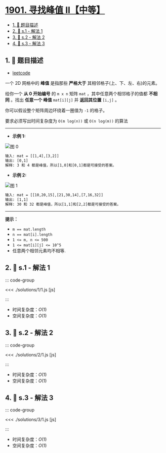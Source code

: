 # [1901. 寻找峰值 II【中等】](https://github.com/tnotesjs/TNotes.leetcode/tree/main/notes/1901.%20%E5%AF%BB%E6%89%BE%E5%B3%B0%E5%80%BC%20II%E3%80%90%E4%B8%AD%E7%AD%89%E3%80%91)

<!-- region:toc -->

- [1. 📝 题目描述](#1--题目描述)
- [2. 🎯 s.1 - 解法 1](#2--s1---解法-1)
- [3. 🎯 s.2 - 解法 2](#3--s2---解法-2)
- [4. 🎯 s.3 - 解法 3](#4--s3---解法-3)

<!-- endregion:toc -->

## 1. 📝 题目描述

- [leetcode](https://leetcode.cn/problems/find-a-peak-element-ii/)

一个 2D 网格中的 **峰值** 是指那些 **严格大于** 其相邻格子(上、下、左、右)的元素。

给你一个 **从 0 开始编号** 的 `m x n` 矩阵 `mat` ，其中任意两个相邻格子的值都 **不相同** 。找出 **任意一个 峰值** `mat[i][j]` 并 **返回其位置** `[i,j]` 。

你可以假设整个矩阵周边环绕着一圈值为 `-1` 的格子。

要求必须写出时间复杂度为 `O(m log(n))` 或 `O(n log(m))` 的算法

---

- **示例 1:**

![图 0](https://cdn.jsdelivr.net/gh/tnotesjs/imgs@main/2025-09-26-21-00-16.png)

```txt
输入: mat = [[1,4],[3,2]]
输出: [0,1]
解释: 3 和 4 都是峰值，所以[1,0]和[0,1]都是可接受的答案。
```

- **示例 2:**

![图 1](https://cdn.jsdelivr.net/gh/tnotesjs/imgs@main/2025-09-26-21-00-21.png)

```txt
输入: mat = [[10,20,15],[21,30,14],[7,16,32]]
输出: [1,1]
解释: 30 和 32 都是峰值，所以[1,1]和[2,2]都是可接受的答案。
```

---

**提示：**

- `m == mat.length`
- `n == mat[i].length`
- `1 <= m, n <= 500`
- `1 <= mat[i][j] <= 10^5`
- 任意两个相邻元素均不相等.

## 2. 🎯 s.1 - 解法 1

::: code-group

<<< ./solutions/1/1.js [js]

:::

- 时间复杂度：$O(1)$
- 空间复杂度：$O(1)$

## 3. 🎯 s.2 - 解法 2

::: code-group

<<< ./solutions/2/1.js [js]

:::

- 时间复杂度：$O(1)$
- 空间复杂度：$O(1)$

## 4. 🎯 s.3 - 解法 3

::: code-group

<<< ./solutions/3/1.js [js]

:::

- 时间复杂度：$O(1)$
- 空间复杂度：$O(1)$
